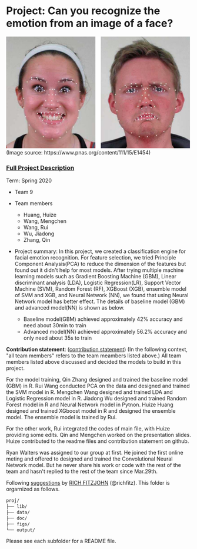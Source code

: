 # Project: Can you recognize the emotion from an image of a face? 
<img src="figs/CE.jpg" alt="Compound Emotions" width="500"/>
(Image source: https://www.pnas.org/content/111/15/E1454)

### [Full Project Description](doc/project3_desc.md)

Term: Spring 2020

+ Team 9
+ Team members
	+ Huang, Huize
	+ Wang, Mengchen
	+ Wang, Rui
	+ Wu, Jiadong
	+ Zhang, Qin 

+ Project summary: In this project, we created a classification engine for facial emotion recognition. For feature selection, we tried Principle Component Analysis(PCA) to reduce the dimension of the features but found out it didn't help for most models. After trying multiple machine learning models such as Gradient Boosting Machine (GBM), Linear discriminant analysis (LDA), Logistic Regression(LR), Support Vector Machine (SVM), Random Forest (RF), XGBoost (XGB), ensemble model of SVM and XGB, and Neural Network (NN), we found that using Neural Network model has better effect. The details of baseline model (GBM) and advanced model(NN) is shown as below.
  + Baseline model(GBM) achieved approximately 42% accuracy and need about 30min to train
  + Advanced model(NN) achieved approximately 56.2% accuracy and only need about 35s to train
	
**Contribution statement**: ([contribution statement](doc/a_note_on_contributions.md)) (In the following context, "all team members" refers to the team meambers listed above.) All team members listed above discussed and decided the models to build in this project.
  
  For the model training, Qin Zhang designed and trained the baseline model (GBM) in R. Rui Wang conducted PCA on the data and designed and trained the SVM model in R. Mengchen Wang designed and trained LDA and Logistic Regression model in R. Jiadong Wu designed and trained Random Forest model in R and Neural Network model in Pytnon. Huize Huang designed and trained XGboost model in R and designed the ensemble model. The ensemble model is trained by Rui. 
  
  For the other work, Rui integrated the codes of main file, with Huize providing some edits. Qin and Mengchen worked on the presentation slides. Huize contributed to the readme files and contribution statement on github.
  
  Ryan Walters was assigned to our group at first. He joined the first online meting and offered to designed and trained the Convolutional Neural Network model. But he never share his work or code with the rest of the team and hasn't replied to the rest of the team since Mar.29th.

Following [suggestions](http://nicercode.github.io/blog/2013-04-05-projects/) by [RICH FITZJOHN](http://nicercode.github.io/about/#Team) (@richfitz). This folder is orgarnized as follows.

```
proj/
├── lib/
├── data/
├── doc/
├── figs/
└── output/
```

Please see each subfolder for a README file.

